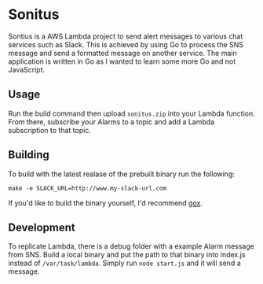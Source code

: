 Sonitus
==========

Sontius is a AWS Lambda project to send alert messages to various chat services such as Slack.  This is achieved by using Go to process the SNS message and send a formatted message on another service.  The main application is written in Go as I wanted to learn some more Go and not JavaScript.

## Usage

Run the build command then upload `sonitus.zip` into your Lambda function. From there, subscribe your Alarms to a topic and add a Lambda subscription to that topic.

## Building

To build with the latest realase of the prebuilt binary run the following:

`make -e SLACK_URL=http://www.my-slack-url.com`

If you'd like to build the binary yourself, I'd recommend [gox](https://github.com/mitchellh/gox).

## Development
To replicate Lambda, there is a debug folder with a example Alarm message from SNS.  Build a local binary and put the path to that binary into index.js instead of `/var/task/lambda`.  Simply run `node start.js` and it will send a message.
